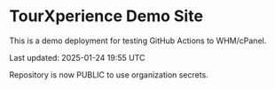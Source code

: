 # TourXperience Demo Site

This is a demo deployment for testing GitHub Actions to WHM/cPanel.

Last updated: 2025-01-24 19:55 UTC

Repository is now PUBLIC to use organization secrets.